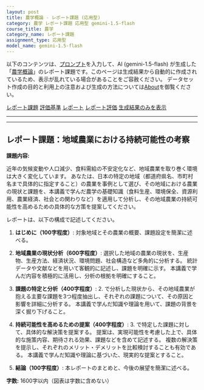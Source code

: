 ```yaml
---
layout: post
title: 農学概論 - レポート課題 (応用型)
category: 農学 レポート課題 応用型 gemini-1.5-flash
course_title: 農学
category_name: レポート課題
assignment_type: 応用型
model_name: gemini-1.5-flash
---
```


以下のコンテンツは、[プロンプト](https://github.com/takedatoshiyuki/synthetic_assignments/tree/main/generated/農学/gemini-1.5-flash/prompt_レポート課題-応用型.md)を入力して、AI (gemini-1.5-flash) が生成した「[農学概論](/contents/農学/)」のレポート課題です。このページは生成結果から自動的に作成されているため、表示が乱れている場合があることをご容赦ください。
データセット作成の目的と利用上の注意および生成の方法については[About](/About)を御覧ください。

[レポート課題](../レポート課題-応用型)
[評価基準](../評価基準-応用型)
[レポート](../レポート-応用型)
[レポート評価](../レポート評価-応用型)
[生成結果のみを表示](https://github.com/takedatoshiyuki/synthetic_assignments/tree/main/generated/農学/gemini-1.5-flash/レポート課題-応用型.md)
  

***
***
  
## レポート課題：地域農業における持続可能性の考察

**課題内容:**

近年の気候変動や人口減少、食料需給の不安定化など、地域農業を取り巻く環境は大きく変化しています。  あなたは、日本の特定の地域（都道府県名、市町村名まで具体的に指定すること）の農業を事例として選び、その地域における農業の現状と課題を、本講義で学んだ農学の基礎知識（食料生産、環境保全、資源利用、農業経済、社会との関わりなど）を適用して分析し、その地域農業の持続可能性を高めるための具体的な方策を提案してください。

レポートは、以下の構成で記述してください。

1. **はじめに（100字程度）**:  対象地域とその農業の概要、課題設定を簡潔に述べる。

2. **地域農業の現状分析（600字程度）**:  選択した地域の農業の現状を、生産物、生産方法、経済状況、環境問題、社会構造など多角的に分析する。  統計データや文献などを用いて客観的に記述し、課題を明確に示す。  本講義で学んだ内容を積極的に活用し、分析の根拠を明確にすること。

3. **課題の特定と分析（400字程度）**:  2. で分析した現状から、その地域農業が抱える主要な課題を3つ程度抽出し、それぞれの課題について、その原因と影響を詳細に分析する。  本講義で学んだ知識や理論を用いて、課題の背景を深く掘り下げること。

4. **持続可能性を高めるための提案（400字程度）**:  3. で特定した課題に対して、具体的な解決策を提案する。  提案は、実現可能性を考慮した上で、具体的な施策内容、期待される効果、課題などを含めて記述する。  複数の解決策を提示し、それぞれのメリット・デメリットを比較検討することも有効である。  本講義で学んだ知識や理論に基づいた、現実的な提案とすること。

5. **結論（100字程度）**:  本レポートのまとめと、今後の展望を簡潔に述べる。


**字数:** 1600字以内（図表は字数に含めない）
